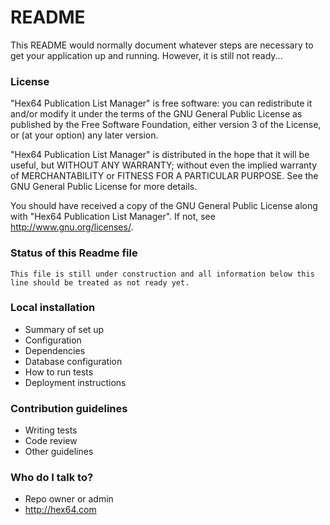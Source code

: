 # README #

This README would normally document whatever steps are necessary to get your application up and running. However, it is still not ready...

### License ###

"Hex64 Publication List Manager" is free software: you can redistribute it and/or modify
it under the terms of the GNU General Public License as published by
the Free Software Foundation, either version 3 of the License, or
(at your option) any later version.

"Hex64 Publication List Manager" is distributed in the hope that it will be useful,
but WITHOUT ANY WARRANTY; without even the implied warranty of
MERCHANTABILITY or FITNESS FOR A PARTICULAR PURPOSE.  See the
GNU General Public License for more details.

You should have received a copy of the GNU General Public License
along with "Hex64 Publication List Manager".  If not, see <http://www.gnu.org/licenses/>.

### Status of this Readme file ###

    This file is still under construction and all information below this line should be treated as not ready yet.

### Local installation ###

* Summary of set up
* Configuration
* Dependencies
* Database configuration
* How to run tests
* Deployment instructions

### Contribution guidelines ###

* Writing tests
* Code review
* Other guidelines

### Who do I talk to? ###

* Repo owner or admin
* http://hex64.com